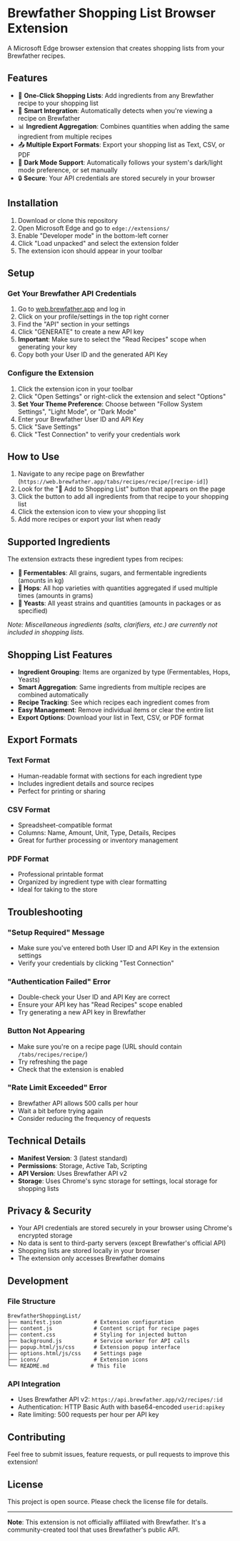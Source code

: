# Brewfather Shopping List Browser Extension

A Microsoft Edge browser extension that creates shopping lists from your Brewfather recipes.

## Features

- 🍺 **One-Click Shopping Lists**: Add ingredients from any Brewfather recipe to your shopping list
- 🔗 **Smart Integration**: Automatically detects when you're viewing a recipe on Brewfather
- 📊 **Ingredient Aggregation**: Combines quantities when adding the same ingredient from multiple recipes
- 📤 **Multiple Export Formats**: Export your shopping list as Text, CSV, or PDF
- 🌙 **Dark Mode Support**: Automatically follows your system's dark/light mode preference, or set manually
- 🔒 **Secure**: Your API credentials are stored securely in your browser

## Installation

1. Download or clone this repository
2. Open Microsoft Edge and go to `edge://extensions/`
3. Enable "Developer mode" in the bottom-left corner
4. Click "Load unpacked" and select the extension folder
5. The extension icon should appear in your toolbar

## Setup

### Get Your Brewfather API Credentials

1. Go to [web.brewfather.app](https://web.brewfather.app/) and log in
2. Click on your profile/settings in the top right corner
3. Find the "API" section in your settings
4. Click "GENERATE" to create a new API key
5. **Important**: Make sure to select the "Read Recipes" scope when generating your key
6. Copy both your User ID and the generated API Key

### Configure the Extension

1. Click the extension icon in your toolbar
2. Click "Open Settings" or right-click the extension and select "Options"
3. **Set Your Theme Preference**: Choose between "Follow System Settings", "Light Mode", or "Dark Mode"
4. Enter your Brewfather User ID and API Key
5. Click "Save Settings"
6. Click "Test Connection" to verify your credentials work

## How to Use

1. Navigate to any recipe page on Brewfather (`https://web.brewfather.app/tabs/recipes/recipe/[recipe-id]`)
2. Look for the "🛒 Add to Shopping List" button that appears on the page
3. Click the button to add all ingredients from that recipe to your shopping list
4. Click the extension icon to view your shopping list
5. Add more recipes or export your list when ready

## Supported Ingredients

The extension extracts these ingredient types from recipes:

- **🌾 Fermentables**: All grains, sugars, and fermentable ingredients (amounts in kg)
- **🌿 Hops**: All hop varieties with quantities aggregated if used multiple times (amounts in grams)
- **🦠 Yeasts**: All yeast strains and quantities (amounts in packages or as specified)

*Note: Miscellaneous ingredients (salts, clarifiers, etc.) are currently not included in shopping lists.*

## Shopping List Features

- **Ingredient Grouping**: Items are organized by type (Fermentables, Hops, Yeasts)
- **Smart Aggregation**: Same ingredients from multiple recipes are combined automatically
- **Recipe Tracking**: See which recipes each ingredient comes from
- **Easy Management**: Remove individual items or clear the entire list
- **Export Options**: Download your list in Text, CSV, or PDF format

## Export Formats

### Text Format
- Human-readable format with sections for each ingredient type
- Includes ingredient details and source recipes
- Perfect for printing or sharing

### CSV Format
- Spreadsheet-compatible format
- Columns: Name, Amount, Unit, Type, Details, Recipes
- Great for further processing or inventory management

### PDF Format
- Professional printable format
- Organized by ingredient type with clear formatting
- Ideal for taking to the store

## Troubleshooting

### "Setup Required" Message
- Make sure you've entered both User ID and API Key in the extension settings
- Verify your credentials by clicking "Test Connection"

### "Authentication Failed" Error
- Double-check your User ID and API Key are correct
- Ensure your API key has "Read Recipes" scope enabled
- Try generating a new API key in Brewfather

### Button Not Appearing
- Make sure you're on a recipe page (URL should contain `/tabs/recipes/recipe/`)
- Try refreshing the page
- Check that the extension is enabled

### "Rate Limit Exceeded" Error
- Brewfather API allows 500 calls per hour
- Wait a bit before trying again
- Consider reducing the frequency of requests

## Technical Details

- **Manifest Version**: 3 (latest standard)
- **Permissions**: Storage, Active Tab, Scripting
- **API Version**: Uses Brewfather API v2
- **Storage**: Uses Chrome's sync storage for settings, local storage for shopping lists

## Privacy & Security

- Your API credentials are stored securely in your browser using Chrome's encrypted storage
- No data is sent to third-party servers (except Brewfather's official API)
- Shopping lists are stored locally in your browser
- The extension only accesses Brewfather domains

## Development

### File Structure
```
BrewfatherShoppingList/
├── manifest.json          # Extension configuration
├── content.js             # Content script for recipe pages
├── content.css            # Styling for injected button
├── background.js          # Service worker for API calls
├── popup.html/js/css      # Extension popup interface
├── options.html/js/css    # Settings page
├── icons/                 # Extension icons
└── README.md             # This file
```

### API Integration
- Uses Brewfather API v2: `https://api.brewfather.app/v2/recipes/:id`
- Authentication: HTTP Basic Auth with base64-encoded `userid:apikey`
- Rate limiting: 500 requests per hour per API key

## Contributing

Feel free to submit issues, feature requests, or pull requests to improve this extension!

## License

This project is open source. Please check the license file for details.

---

**Note**: This extension is not officially affiliated with Brewfather. It's a community-created tool that uses Brewfather's public API.
